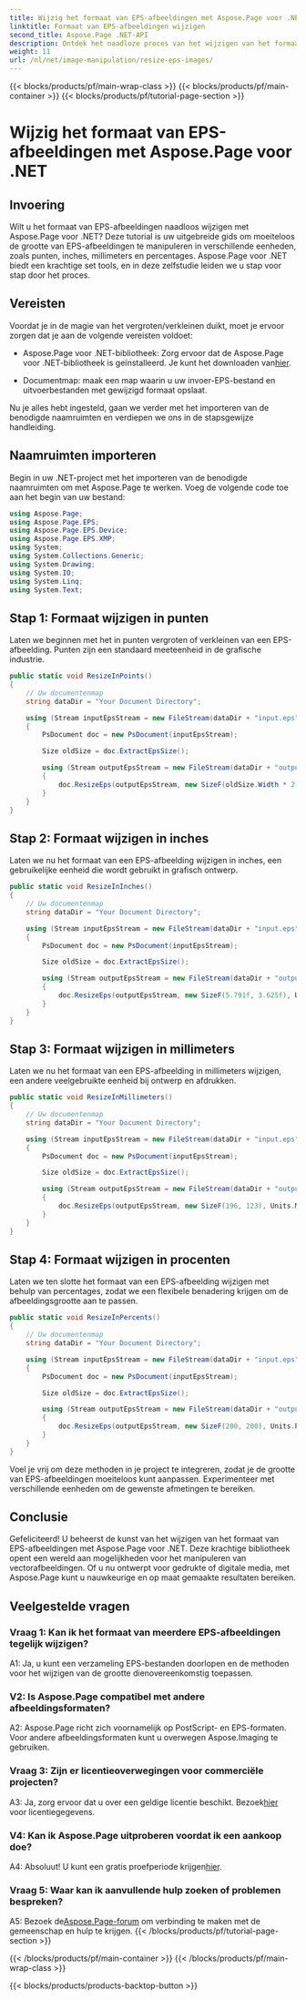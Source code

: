 ```yaml
---
title: Wijzig het formaat van EPS-afbeeldingen met Aspose.Page voor .NET
linktitle: Formaat van EPS-afbeeldingen wijzigen
second_title: Aspose.Page .NET-API
description: Ontdek het naadloze proces van het wijzigen van het formaat van EPS-afbeeldingen in .NET met behulp van Aspose.Page. Bereik moeiteloos precisie in punten, inches, millimeters en percentages.
weight: 11
url: /nl/net/image-manipulation/resize-eps-images/
---
```


{{< blocks/products/pf/main-wrap-class >}}
{{< blocks/products/pf/main-container >}}
{{< blocks/products/pf/tutorial-page-section >}}

# Wijzig het formaat van EPS-afbeeldingen met Aspose.Page voor .NET

## Invoering

Wilt u het formaat van EPS-afbeeldingen naadloos wijzigen met Aspose.Page voor .NET? Deze tutorial is uw uitgebreide gids om moeiteloos de grootte van EPS-afbeeldingen te manipuleren in verschillende eenheden, zoals punten, inches, millimeters en percentages. Aspose.Page voor .NET biedt een krachtige set tools, en in deze zelfstudie leiden we u stap voor stap door het proces.

## Vereisten

Voordat je in de magie van het vergroten/verkleinen duikt, moet je ervoor zorgen dat je aan de volgende vereisten voldoet:

-  Aspose.Page voor .NET-bibliotheek: Zorg ervoor dat de Aspose.Page voor .NET-bibliotheek is geïnstalleerd. Je kunt het downloaden van[hier](https://releases.aspose.com/page/net/).

- Documentmap: maak een map waarin u uw invoer-EPS-bestand en uitvoerbestanden met gewijzigd formaat opslaat.

Nu je alles hebt ingesteld, gaan we verder met het importeren van de benodigde naamruimten en verdiepen we ons in de stapsgewijze handleiding.

## Naamruimten importeren

Begin in uw .NET-project met het importeren van de benodigde naamruimten om met Aspose.Page te werken. Voeg de volgende code toe aan het begin van uw bestand:

```csharp
using Aspose.Page;
using Aspose.Page.EPS;
using Aspose.Page.EPS.Device;
using Aspose.Page.EPS.XMP;
using System;
using System.Collections.Generic;
using System.Drawing;
using System.IO;
using System.Linq;
using System.Text;
```

## Stap 1: Formaat wijzigen in punten

Laten we beginnen met het in punten vergroten of verkleinen van een EPS-afbeelding. Punten zijn een standaard meeteenheid in de grafische industrie.

```csharp
public static void ResizeInPoints()
{
    // Uw documentenmap
    string dataDir = "Your Document Directory";

    using (Stream inputEpsStream = new FileStream(dataDir + "input.eps", FileMode.Open, FileAccess.Read))
    {
        PsDocument doc = new PsDocument(inputEpsStream);

        Size oldSize = doc.ExtractEpsSize();

        using (Stream outputEpsStream = new FileStream(dataDir + "output_resize_points.eps", FileMode.Create, FileAccess.Write))
        {
            doc.ResizeEps(outputEpsStream, new SizeF(oldSize.Width * 2, oldSize.Height * 2), Units.Points);
        }
    }
}
```

## Stap 2: Formaat wijzigen in inches

Laten we nu het formaat van een EPS-afbeelding wijzigen in inches, een gebruikelijke eenheid die wordt gebruikt in grafisch ontwerp.

```csharp
public static void ResizeInInches()
{
    // Uw documentenmap
    string dataDir = "Your Document Directory";

    using (Stream inputEpsStream = new FileStream(dataDir + "input.eps", FileMode.Open, FileAccess.Read))
    {
        PsDocument doc = new PsDocument(inputEpsStream);

        Size oldSize = doc.ExtractEpsSize();

        using (Stream outputEpsStream = new FileStream(dataDir + "output_resize_inches.eps", FileMode.Create, FileAccess.Write))
        {
            doc.ResizeEps(outputEpsStream, new SizeF(5.791f, 3.625f), Units.Inches);
        }
    }
}
```

## Stap 3: Formaat wijzigen in millimeters

Laten we nu het formaat van een EPS-afbeelding in millimeters wijzigen, een andere veelgebruikte eenheid bij ontwerp en afdrukken.

```csharp
public static void ResizeInMillimeters()
{
    // Uw documentenmap
    string dataDir = "Your Document Directory";

    using (Stream inputEpsStream = new FileStream(dataDir + "input.eps", FileMode.Open, FileAccess.Read))
    {
        PsDocument doc = new PsDocument(inputEpsStream);

        Size oldSize = doc.ExtractEpsSize();

        using (Stream outputEpsStream = new FileStream(dataDir + "output_resize_mms.eps", FileMode.Create, FileAccess.Write))
        {
            doc.ResizeEps(outputEpsStream, new SizeF(196, 123), Units.Millimeters);
        }
    }
}
```

## Stap 4: Formaat wijzigen in procenten

Laten we ten slotte het formaat van een EPS-afbeelding wijzigen met behulp van percentages, zodat we een flexibele benadering krijgen om de afbeeldingsgrootte aan te passen.

```csharp
public static void ResizeInPercents()
{
    // Uw documentenmap
    string dataDir = "Your Document Directory";

    using (Stream inputEpsStream = new FileStream(dataDir + "input.eps", FileMode.Open, FileAccess.Read))
    {
        PsDocument doc = new PsDocument(inputEpsStream);

        Size oldSize = doc.ExtractEpsSize();

        using (Stream outputEpsStream = new FileStream(dataDir + "output_resize_percents.eps", FileMode.Create, FileAccess.Write))
        {
            doc.ResizeEps(outputEpsStream, new SizeF(200, 200), Units.Percents);
        }
    }
}
```

Voel je vrij om deze methoden in je project te integreren, zodat je de grootte van EPS-afbeeldingen moeiteloos kunt aanpassen. Experimenteer met verschillende eenheden om de gewenste afmetingen te bereiken.

## Conclusie

Gefeliciteerd! U beheerst de kunst van het wijzigen van het formaat van EPS-afbeeldingen met Aspose.Page voor .NET. Deze krachtige bibliotheek opent een wereld aan mogelijkheden voor het manipuleren van vectorafbeeldingen. Of u nu ontwerpt voor gedrukte of digitale media, met Aspose.Page kunt u nauwkeurige en op maat gemaakte resultaten bereiken.

## Veelgestelde vragen

### Vraag 1: Kan ik het formaat van meerdere EPS-afbeeldingen tegelijk wijzigen?

A1: Ja, u kunt een verzameling EPS-bestanden doorlopen en de methoden voor het wijzigen van de grootte dienovereenkomstig toepassen.

### V2: Is Aspose.Page compatibel met andere afbeeldingsformaten?

A2: Aspose.Page richt zich voornamelijk op PostScript- en EPS-formaten. Voor andere afbeeldingsformaten kunt u overwegen Aspose.Imaging te gebruiken.

### Vraag 3: Zijn er licentieoverwegingen voor commerciële projecten?

 A3: Ja, zorg ervoor dat u over een geldige licentie beschikt. Bezoek[hier](https://purchase.aspose.com/buy) voor licentiegegevens.

### V4: Kan ik Aspose.Page uitproberen voordat ik een aankoop doe?

 A4: Absoluut! U kunt een gratis proefperiode krijgen[hier](https://releases.aspose.com/).

### Vraag 5: Waar kan ik aanvullende hulp zoeken of problemen bespreken?

 A5: Bezoek de[Aspose.Page-forum](https://forum.aspose.com/c/page/39) om verbinding te maken met de gemeenschap en hulp te krijgen.
{{< /blocks/products/pf/tutorial-page-section >}}

{{< /blocks/products/pf/main-container >}}
{{< /blocks/products/pf/main-wrap-class >}}

{{< blocks/products/products-backtop-button >}}

